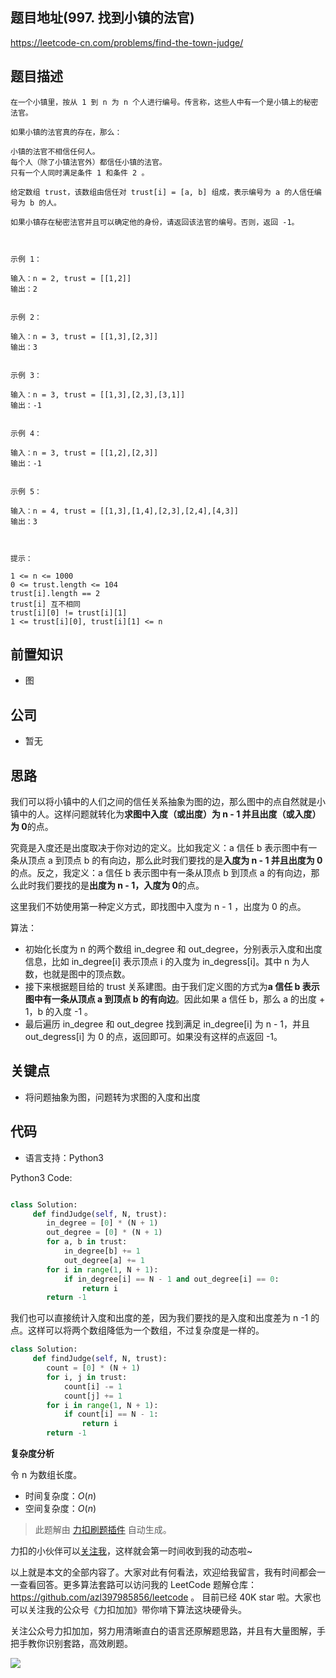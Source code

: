 ## 题目地址(997. 找到小镇的法官)

https://leetcode-cn.com/problems/find-the-town-judge/

## 题目描述

```
在一个小镇里，按从 1 到 n 为 n 个人进行编号。传言称，这些人中有一个是小镇上的秘密法官。

如果小镇的法官真的存在，那么：

小镇的法官不相信任何人。
每个人（除了小镇法官外）都信任小镇的法官。
只有一个人同时满足条件 1 和条件 2 。

给定数组 trust，该数组由信任对 trust[i] = [a, b] 组成，表示编号为 a 的人信任编号为 b 的人。

如果小镇存在秘密法官并且可以确定他的身份，请返回该法官的编号。否则，返回 -1。

 

示例 1：

输入：n = 2, trust = [[1,2]]
输出：2


示例 2：

输入：n = 3, trust = [[1,3],[2,3]]
输出：3


示例 3：

输入：n = 3, trust = [[1,3],[2,3],[3,1]]
输出：-1


示例 4：

输入：n = 3, trust = [[1,2],[2,3]]
输出：-1


示例 5：

输入：n = 4, trust = [[1,3],[1,4],[2,3],[2,4],[4,3]]
输出：3

 

提示：

1 <= n <= 1000
0 <= trust.length <= 104
trust[i].length == 2
trust[i] 互不相同
trust[i][0] != trust[i][1]
1 <= trust[i][0], trust[i][1] <= n
```

## 前置知识

- 图

## 公司

- 暂无

## 思路

我们可以将小镇中的人们之间的信任关系抽象为图的边，那么图中的点自然就是小镇中的人。这样问题就转化为**求图中入度（或出度）为 n - 1 并且出度（或入度）为 0**的点。

究竟是入度还是出度取决于你对边的定义。比如我定义：a 信任 b 表示图中有一条从顶点 a 到顶点 b 的有向边，那么此时我们要找的是**入度为 n - 1 并且出度为 0**的点。反之，我定义：a 信任 b 表示图中有一条从顶点 b 到顶点 a 的有向边，那么此时我们要找的是**出度为 n - 1，入度为 0**的点。

这里我们不妨使用第一种定义方式，即找图中入度为 n - 1 ，出度为 0 的点。

算法：

- 初始化长度为 n 的两个数组 in_degree 和 out_degree，分别表示入度和出度信息，比如 in_degree[i] 表示顶点 i 的入度为 in_degress[i]。其中 n 为人数，也就是图中的顶点数。
- 接下来根据题目给的 trust 关系建图。由于我们定义图的方式为**a 信任 b 表示图中有一条从顶点 a 到顶点 b 的有向边**。因此如果 a 信任 b，那么 a 的出度 + 1，b 的入度 -1 。
- 最后遍历 in_degree 和 out_degree 找到满足 in_degree[i] 为 n - 1，并且 out_degress[i] 为 0 的点，返回即可。如果没有这样的点返回 -1。

## 关键点

- 将问题抽象为图，问题转为求图的入度和出度

## 代码

- 语言支持：Python3

Python3 Code:

```python

class Solution:
     def findJudge(self, N, trust):
        in_degree = [0] * (N + 1)
        out_degree = [0] * (N + 1)
        for a, b in trust:
            in_degree[b] += 1
            out_degree[a] += 1
        for i in range(1, N + 1):
            if in_degree[i] == N - 1 and out_degree[i] == 0:
                return i
        return -1

```

我们也可以直接统计入度和出度的差，因为我们要找的是入度和出度差为 n -1 的点。这样可以将两个数组降低为一个数组，不过复杂度是一样的。

```py
class Solution:
     def findJudge(self, N, trust):
        count = [0] * (N + 1)
        for i, j in trust:
            count[i] -= 1
            count[j] += 1
        for i in range(1, N + 1):
            if count[i] == N - 1:
                return i
        return -1
```

**复杂度分析**

令 n 为数组长度。

- 时间复杂度：$O(n)$
- 空间复杂度：$O(n)$

> 此题解由 [力扣刷题插件](https://leetcode-pp.github.io/leetcode-cheat/?tab=solution-template) 自动生成。

力扣的小伙伴可以[关注我](https://leetcode-cn.com/u/fe-lucifer/)，这样就会第一时间收到我的动态啦~

以上就是本文的全部内容了。大家对此有何看法，欢迎给我留言，我有时间都会一一查看回答。更多算法套路可以访问我的 LeetCode 题解仓库：https://github.com/azl397985856/leetcode 。 目前已经 40K star 啦。大家也可以关注我的公众号《力扣加加》带你啃下算法这块硬骨头。

关注公众号力扣加加，努力用清晰直白的语言还原解题思路，并且有大量图解，手把手教你识别套路，高效刷题。

![](https://tva1.sinaimg.cn/large/007S8ZIlly1gfcuzagjalj30p00dwabs.jpg)
